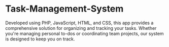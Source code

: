 # Task-Management-System
Developed using PHP, JavaScript, HTML, and CSS, this app provides a comprehensive solution for organizing and tracking your tasks. Whether you're managing personal to-dos or coordinating team projects, our system is designed to keep you on track.
